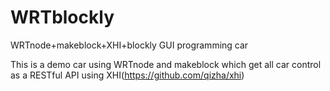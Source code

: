 WRTblockly
==========

WRTnode+makeblock+XHI+blockly GUI programming car


This is a demo car using WRTnode and makeblock which get all car control as a RESTful API using XHI(https://github.com/qizha/xhi)
